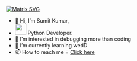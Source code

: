 [![Matrix SVG](https://raw.githubusercontent.com/rodrigograca31/rodrigograca31/master/matrix.svg)](https://www.youtube.com/watch?v=dQw4w9WgXcQ)
- 👋 Hi, I’m Sumit Kumar,
- <img src="https://media.giphy.com/media/WUlplcMpOCEmTGBtBW/giphy.gif" width="30"> Python Developer.
- 👀 I’m interested in debugging more than coding
- 🌱 I’m currently learning wedD
- 📫 How to reach me = [Click here](https://www.linkedin.com/in/sumit-kumar-06b022213/)
